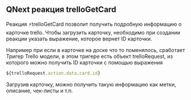 ## QNext реакция trelloGetCard

Реакция ⚡️trelloGetCard позволит получить подробную информацию о карточке trello. Чтобы загрузить карточку, необходимо при создании реакции указать выражение, которое вернет ID карточки.



Например при если в карточке на доске что то поменялось, сработает Тригер Trello модели, в этом тригере есть объект trelloRequest, из которого можно получить ID карточки с помощью выражения
```js 
${trelloRequest.action.data.card.id}
```

Загрузив карточку, можно получить такую информацию как метки, описание, чек-листы и т.п.






